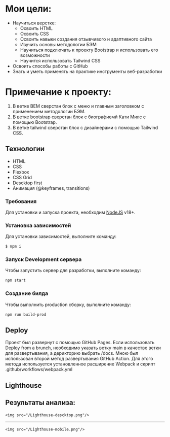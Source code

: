 # Мои цели:

- Научиться верстке:
    - Освоить HTML
    - Освоить CSS
    - Освоить навыки создания отзывчивого и адаптивного сайта
    - Изучить основы методологии БЭМ
    - Научиться подключать к проекту Bootstrap и использовать его возможности
    - Научится использовать Tailwind CSS
- Освоить способы работы с GitHub
- Знать и уметь применять на практике инструменты веб-разработки

# Примечание к проекту:
1. В ветке BEM сверстан блок с меню и главным заголовком с применением методологии БЭМ.
2. В ветке bootstrap сверстан блок с биографиемй Кати Милс с помощью Bootstrap.
3. В ветке tailwind сверстан блок с дизайнерами с помощью Tailwind CSS.

## Технологии
- HTML
- CSS
- Flexbox
- CSS Grid
- Descktop first
- Анимация (@keyframes, transitions)

### Требования
Для установки и запуска проекта, необходим [NodeJS](https://nodejs.org/) v18+.

### Установка зависимостей
Для установки зависимостей, выполните команду:
```sh
$ npm i
```

### Запуск Development сервера
Чтобы запустить сервер для разработки, выполните команду:
```sh
npm start
```

### Создание билда
Чтобы выполнить production сборку, выполните команду: 
```sh
npm run build-prod
```

## Deploy
Проект был развернут с помощью GitHub Pages. Если использовать Deploy from a brunch, необходимо указать ветку main в качестве ветки для развертывания, а дерикторию выбрать /docs.
Мною был использован второй метод развертывания GitHub  Action. Для этого метода используется установленное расширение Webpack и скрипт .github/workflows/webpack.yml

## Lighthouse
Результаты анализа:
----
    <img src="/Lighthouse-descktop.png"/>
----
    <img src="/Lighthouse-mobile.png"/>
